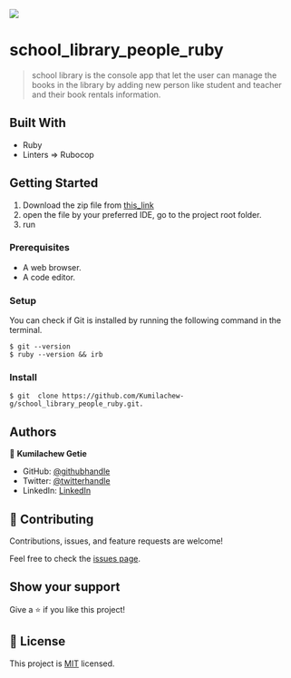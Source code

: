 ![](https://img.shields.io/badge/Microverse-blueviolet)

# school_library_people_ruby

> school library is the console app that let the user can manage the books in the library by adding new person like student and teacher and their book rentals information.

## Built With

- Ruby
- Linters => Rubocop

## Getting Started

1.  Download the zip file from [this_link](https://github.com/Kumilachew-g/school_library_people_ruby.git)
2.  open the file by your preferred IDE, go to the project root folder.
3.  run

### Prerequisites

- A web browser.
- A code editor.

### Setup

You can check if Git is installed by running the following command in the terminal.

```
$ git --version
$ ruby --version && irb
```

### Install

```
$ git  clone https://github.com/Kumilachew-g/school_library_people_ruby.git.

```

## Authors

👤 **Kumilachew Getie**

- GitHub: [@githubhandle](https://github.com/Kumilachew-g/)
- Twitter: [@twitterhandle](https://twitter.com/Getie_Haddis)
- LinkedIn: [LinkedIn](https://www.linkedin.com/in/kumilachew-getie-0356bb157/)

## 🤝 Contributing

Contributions, issues, and feature requests are welcome!

Feel free to check the [issues page](../../issues/).

## Show your support

Give a ⭐️ if you like this project!

## 📝 License

This project is [MIT](./LICENSE) licensed.
